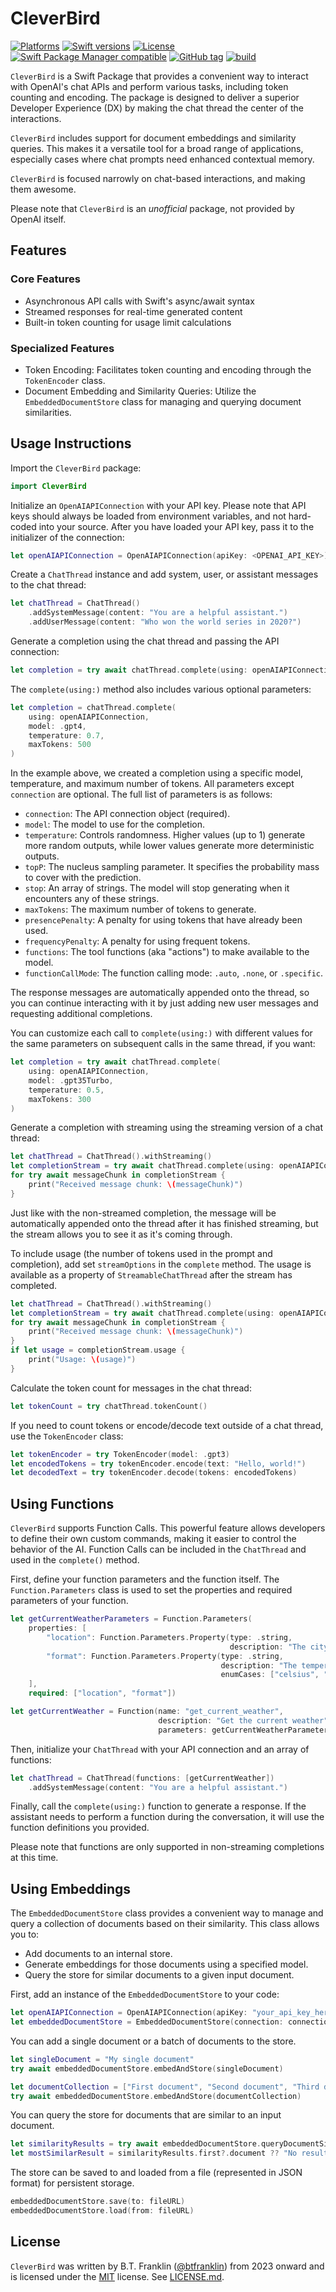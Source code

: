 # CleverBird

[![Platforms](https://img.shields.io/endpoint?url=https%3A%2F%2Fswiftpackageindex.com%2Fapi%2Fpackages%2Fbtfranklin%2FCleverBird%2Fbadge%3Ftype%3Dplatforms)](https://swiftpackageindex.com/btfranklin/CleverBird)
[![Swift versions](https://img.shields.io/endpoint?url=https%3A%2F%2Fswiftpackageindex.com%2Fapi%2Fpackages%2Fbtfranklin%2FCleverBird%2Fbadge%3Ftype%3Dswift-versions)](https://swiftpackageindex.com/btfranklin/CleverBird)
[![License](https://img.shields.io/badge/License-MIT-blue.svg)](https://github.com/btfranklin/CleverBird/blob/main/LICENSE)
[![Swift Package Manager compatible](https://img.shields.io/badge/SPM-compatible-brightgreen.svg?style=flat&colorA=28a745&&colorB=4E4E4E)](https://github.com/apple/swift-package-manager)
[![GitHub tag](https://img.shields.io/github/tag/btfranklin/CleverBird.svg)](https://github.com/btfranklin/CleverBird)
[![build](https://github.com/btfranklin/CleverBird/actions/workflows/build.yml/badge.svg)](https://github.com/btfranklin/CleverBird/actions/workflows/build.yml)

`CleverBird` is a Swift Package that provides a convenient way to interact with OpenAI's chat APIs and perform various tasks, including token counting and encoding. The package is designed to deliver a superior Developer Experience (DX) by making the chat thread the center of the interactions.

`CleverBird` includes support for document embeddings and similarity queries. This makes it a versatile tool for a broad range of applications, especially cases where chat prompts need enhanced contextual memory.

`CleverBird` is focused narrowly on chat-based interactions, and making them awesome.

Please note that `CleverBird` is an *unofficial* package, not provided by OpenAI itself.

## Features

### Core Features
- Asynchronous API calls with Swift's async/await syntax
- Streamed responses for real-time generated content
- Built-in token counting for usage limit calculations

### Specialized Features
- Token Encoding: Facilitates token counting and encoding through the `TokenEncoder` class.
- Document Embedding and Similarity Queries: Utilize the `EmbeddedDocumentStore` class for managing and querying document similarities.

## Usage Instructions

Import the `CleverBird` package:

```swift
import CleverBird
```

Initialize an `OpenAIAPIConnection` with your API key. Please note that API keys should always be loaded from environment variables, and not hard-coded into your source. After you have loaded your API key, pass it to the initializer of the connection:

```swift
let openAIAPIConnection = OpenAIAPIConnection(apiKey: <OPENAI_API_KEY>)
```

Create a `ChatThread` instance and add system, user, or assistant messages to the chat thread:

```swift
let chatThread = ChatThread()
    .addSystemMessage(content: "You are a helpful assistant.")
    .addUserMessage(content: "Who won the world series in 2020?")
```

Generate a completion using the chat thread and passing the API connection:

```swift
let completion = try await chatThread.complete(using: openAIAPIConnection)
```

The `complete(using:)` method also includes various optional parameters:

```swift
let completion = chatThread.complete(
    using: openAIAPIConnection, 
    model: .gpt4, 
    temperature: 0.7, 
    maxTokens: 500
)
```

In the example above, we created a completion using a specific model, temperature, and maximum number of tokens. All parameters except `connection` are optional. The full list of parameters is as follows:

- `connection`: The API connection object (required).
- `model`: The model to use for the completion.
- `temperature`: Controls randomness. Higher values (up to 1) generate more random outputs, while lower values generate more deterministic outputs.
- `topP`: The nucleus sampling parameter. It specifies the probability mass to cover with the prediction.
- `stop`: An array of strings. The model will stop generating when it encounters any of these strings.
- `maxTokens`: The maximum number of tokens to generate.
- `presencePenalty`: A penalty for using tokens that have already been used.
- `frequencyPenalty`: A penalty for using frequent tokens.
- `functions`: The tool functions (aka "actions") to make available to the model.
- `functionCallMode`: The function calling mode: `.auto`, `.none`, or `.specific`.

The response messages are automatically appended onto the thread, so
you can continue interacting with it by just adding new user messages
and requesting additional completions.

You can customize each call to `complete(using:)` with different values for the same parameters on subsequent calls in the same thread, if you want:

```swift
let completion = try await chatThread.complete(
    using: openAIAPIConnection,
    model: .gpt35Turbo, 
    temperature: 0.5, 
    maxTokens: 300
)
```

Generate a completion with streaming using the streaming version of a chat thread:

```swift
let chatThread = ChatThread().withStreaming()
let completionStream = try await chatThread.complete(using: openAIAPIConnection)
for try await messageChunk in completionStream {
    print("Received message chunk: \(messageChunk)")
}
```

Just like with the non-streamed completion, the message will be automatically
appended onto the thread after it has finished streaming, but the stream
allows you to see it as it's coming through.

To include usage (the number of tokens used in the prompt and completion), add set `streamOptions` in the `complete` method. The usage is available as a property of `StreamableChatThread` after the stream has completed.

```swift
let chatThread = ChatThread().withStreaming()
let completionStream = try await chatThread.complete(using: openAIAPIConnection, streamOptions: StreamOptions(includeUsage: true))
for try await messageChunk in completionStream {
    print("Received message chunk: \(messageChunk)")
}
if let usage = completionStream.usage {
    print("Usage: \(usage)")
}
```

Calculate the token count for messages in the chat thread:

```swift
let tokenCount = try chatThread.tokenCount()
```

If you need to count tokens or encode/decode text outside of a chat thread,
use the `TokenEncoder` class:

```swift
let tokenEncoder = try TokenEncoder(model: .gpt3)
let encodedTokens = try tokenEncoder.encode(text: "Hello, world!")
let decodedText = try tokenEncoder.decode(tokens: encodedTokens)
```

## Using Functions

`CleverBird` supports Function Calls. This powerful feature allows developers to define their own custom commands, making it easier to control the behavior of the AI. Function Calls can be included in the `ChatThread` and used in the `complete()` method.

First, define your function parameters and the function itself. The `Function.Parameters` class is used to set the properties and required parameters of your function.

```swift
let getCurrentWeatherParameters = Function.Parameters(
    properties: [
        "location": Function.Parameters.Property(type: .string,
                                                 description: "The city and state, e.g. San Francisco, CA"),
        "format": Function.Parameters.Property(type: .string,
                                               description: "The temperature unit to use. Infer this from the user's location.",
                                               enumCases: ["celsius", "fahrenheit"])
    ],
    required: ["location", "format"])

let getCurrentWeather = Function(name: "get_current_weather",
                                 description: "Get the current weather",
                                 parameters: getCurrentWeatherParameters)
```

Then, initialize your `ChatThread` with your API connection and an array of functions:

```swift
let chatThread = ChatThread(functions: [getCurrentWeather])
    .addSystemMessage(content: "You are a helpful assistant.")
```

Finally, call the `complete(using:)` function to generate a response. If the assistant needs to perform a function during the conversation, it will use the function definitions you provided.

Please note that functions are only supported in non-streaming completions at this time.

## Using Embeddings

The `EmbeddedDocumentStore` class provides a convenient way to manage and query a collection of documents based on their similarity. This class allows you to:

- Add documents to an internal store.
- Generate embeddings for those documents using a specified model.
- Query the store for similar documents to a given input document.

First, add an instance of the `EmbeddedDocumentStore` to your code:

```swift
let openAIAPIConnection = OpenAIAPIConnection(apiKey: "your_api_key_here")
let embeddedDocumentStore = EmbeddedDocumentStore(connection: connection)
```

You can add a single document or a batch of documents to the store.

```swift
let singleDocument = "My single document"
try await embeddedDocumentStore.embedAndStore(singleDocument)

let documentCollection = ["First document", "Second document", "Third document"]
try await embeddedDocumentStore.embedAndStore(documentCollection)

```

You can query the store for documents that are similar to an input document.

```swift
let similarityResults = try await embeddedDocumentStore.queryDocumentSimilarity("Query text here")
let mostSimilarResult = similarityResults.first?.document ?? "No result returned"
```

The store can be saved to and loaded from a file (represented in JSON format) for persistent storage.

```swift
embeddedDocumentStore.save(to: fileURL)
embeddedDocumentStore.load(from: fileURL)
```

## License

`CleverBird` was written by B.T. Franklin ([@btfranklin](https://github.com/btfranklin)) from 2023 onward and is licensed under the [MIT](https://opensource.org/licenses/MIT) license. See [LICENSE.md](LICENSE.md).
